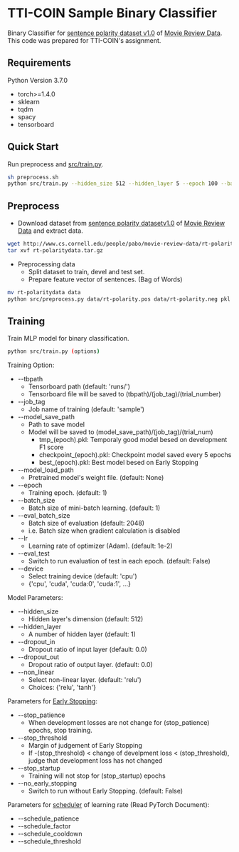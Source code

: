 # TTI-COIN Sample Binary Classifier

Binary Classifier for [sentence polarity dataset v1.0](http://www.cs.cornell.edu/people/pabo/movie-review-data/rt-polaritydata.tar.gz) of [Movie Review Data](http://www.cs.cornell.edu/people/pabo/movie-review-data/).
This code was prepared for TTI-COIN's assignment.

## Requirements

Python Version 3.7.0

- torch>=1.4.0
- sklearn
- tqdm
- spacy
- tensorboard

## Quick Start

Run preprocess and [src/train.py](src/train.py).

```sh
sh preprocess.sh
python src/train.py --hidden_size 512 --hidden_layer 5 --epoch 100 --batch_size 32--lr 1e-2 --eval_test --device cuda:0
```

## Preprocess

- Download dataset from [sentence polarity datasetv1.0](http://www.cs.cornell.edu/people/pabo/movie-review-data/rt-polaritydata.tar.gz) of [Movie Review Data](http://www.cs.cornell.edu/people/pabo/movie-review-data/) and extract data.

```sh
wget http://www.cs.cornell.edu/people/pabo/movie-review-data/rt-polaritydata.tar.gz
tar xvf rt-polaritydata.tar.gz
```

- Preprocessing data
  - Split dataset to train, devel and test set.
  - Prepare feature vector of sentences. (Bag of Words)

```sh
mv rt-polaritydata data
python src/preprocess.py data/rt-polarity.pos data/rt-polarity.neg pkl
```

## Training

Train MLP model for binary classification.

```sh
python src/train.py (options)
```

Training Option:

- --tbpath
  - Tensorboard path (default: 'runs/')
  - Tensorboard file will be saved to (tbpath)/(job_tag)/(trial_number)
- --job_tag
  - Job name of training (default: 'sample')
- --model_save_path
  - Path to save model
  - Model will be saved to (model_save_path)/(job_tag)/(trial_num)
    - tmp_(epoch).pkl: Temporaly good model besed on development F1 score
    - checkpoint_(epoch).pkl: Checkpoint model saved every 5 epochs
    - best_(epoch).pkl: Best model besed on Early Stopping
- --model_load_path
  - Pretrained model's weight file. (default: None)
- --epoch
  - Training epoch. (default: 1)
- --batch_size
  - Batch size of mini-batch learning. (default: 1)
- --eval_batch_size
  - Batch size of evaluation (default: 2048)
  - i.e. Batch size when gradient calculation is disabled
- --lr
  - Learning rate of optimizer (Adam). (default: 1e-2)
- --eval_test
  - Switch to run evaluation of test in each epoch. (default: False)
- --device
  - Select training device (default: 'cpu')
  - {'cpu', 'cuda', 'cuda:0', 'cuda:1', ...}

Model Parameters:

- --hidden_size
  - Hidden layer's dimension (default: 512)
- --hidden_layer 
  - A number of hidden layer (default: 1)
- --dropout_in
  - Dropout ratio of input layer (default: 0.0)
- --dropout_out
  - Dropout ratio of output layer. (default: 0.0)
- --non_linear
  - Select non-linear layer. (default: 'relu')
  - Choices: {'relu', 'tanh'}

Parameters for [Early Stopping](https://en.wikipedia.org/wiki/Early_stopping):

- --stop_patience
  - When development losses are not change for (stop_patience) epochs, stop training.
- --stop_threshold
  - Margin of judgement of Early Stopping
  - If -(stop_threshold) < change of develpment loss < (stop_threshold), judge that development loss has not changed
- --stop_startup
  - Training will not stop for (stop_startup) epochs
- --no_early_stopping
  - Switch to run without Early Stopping. (default: False)

Parameters for [scheduler](https://pytorch.org/docs/stable/optim.html?highlight=pla#torch.optim.lr_scheduler.ReduceLROnPlateau) of learning rate (Read PyTorch Document):

- --schedule_patience
- --schedule_factor
- --schedule_cooldown
- --schedule_threshold
